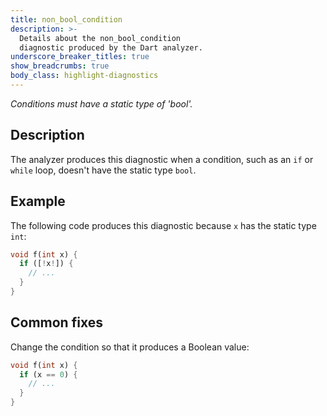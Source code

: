 ```yaml
---
title: non_bool_condition
description: >-
  Details about the non_bool_condition
  diagnostic produced by the Dart analyzer.
underscore_breaker_titles: true
show_breadcrumbs: true
body_class: highlight-diagnostics
---
```


_Conditions must have a static type of 'bool'._

## Description

The analyzer produces this diagnostic when a condition, such as an `if` or
`while` loop, doesn't have the static type `bool`.

## Example

The following code produces this diagnostic because `x` has the static type
`int`:

```dart
void f(int x) {
  if ([!x!]) {
    // ...
  }
}
```

## Common fixes

Change the condition so that it produces a Boolean value:

```dart
void f(int x) {
  if (x == 0) {
    // ...
  }
}
```
